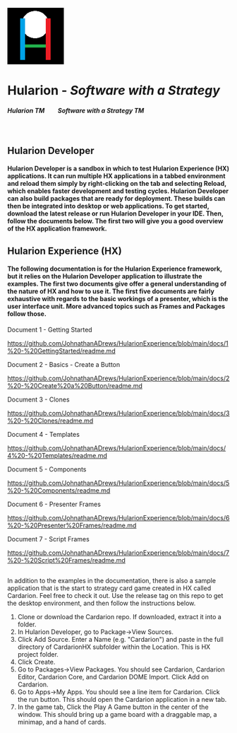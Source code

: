 
![Image](https://github.com/JohnathanADrews/Hularion/blob/main/Hularion%20image.png?raw=true)

# Hularion - *Software with a Strategy*

##### Hularion TM &nbsp;&nbsp;&nbsp;&nbsp;&nbsp;&nbsp;&nbsp; Software with a Strategy TM

&nbsp;


## Hularion Developer

#### Hularion Developer is a sandbox in which to test Hularion Experience (HX) applications. It can run multiple HX applications in a tabbed environment and reload them simply by right-clicking on the tab and selecting Reload, which enables faster development and testing cycles. Hularion Developer can also build packages that are ready for deployment. These builds can then be integrated into desktop or web applications. To get started, download the latest release or run Hularion Developer in your IDE. Then, follow the documents below. The first two will give you a good overview of the HX application framework.

## Hularion Experience (HX)

#### The following documentation is for the Hularion Experience framework, but it relies on the Hularion Developer application to illustrate the examples. The first two documents give offer a general understanding of the nature of HX and how to use it. The first five documents are fairly exhaustive with regards to the basic workings of a presenter, which is the user interface unit. More advanced topics such as Frames and Packages follow those.

Document 1 - Getting Started 

https://github.com/JohnathanADrews/HularionExperience/blob/main/docs/1%20-%20GettingStarted/readme.md

Document 2 - Basics - Create a Button 

https://github.com/JohnathanADrews/HularionExperience/blob/main/docs/2%20-%20Create%20a%20Button/readme.md

Document 3 - Clones 

https://github.com/JohnathanADrews/HularionExperience/blob/main/docs/3%20-%20Clones/readme.md

Document 4 - Templates 

https://github.com/JohnathanADrews/HularionExperience/blob/main/docs/4%20-%20Templates/readme.md

Document 5 - Components 

https://github.com/JohnathanADrews/HularionExperience/blob/main/docs/5%20-%20Components/readme.md

Document 6 - Presenter Frames 

https://github.com/JohnathanADrews/HularionExperience/blob/main/docs/6%20-%20Presenter%20Frames/readme.md

Document 7 - Script Frames 

https://github.com/JohnathanADrews/HularionExperience/blob/main/docs/7%20-%20Script%20Frames/readme.md

##

In addition to the examples in the documentation, there is also a sample application that is the start to strategy card game created in HX called Cardarion. Feel free to check it out. Use the release tag on this repo to get the desktop environment, and then follow the instructions below.

1. Clone or download the Cardarion repo. If downloaded, extract it into a folder.
2. In Hularion Developer, go to Package->View Sources.
3. Click Add Source. Enter a Name (e.g. "Cardarion") and paste in the full directory of CardarionHX subfolder within the Location. This is HX project folder.
4. Click Create.
5. Go to Packages->View Packages. You should see Cardarion, Cardarion Editor, Cardarion Core, and Cardarion DOME Import. Click Add on Cardarion.
6. Go to Apps->My Apps. You should see a line item for Cardarion. Click the run button. This should open the Cardarion application in a new tab.
7. In the game tab, Click the Play A Game button in the center of the window. This should bring up a game board with a draggable map, a minimap, and a hand of cards.


 

